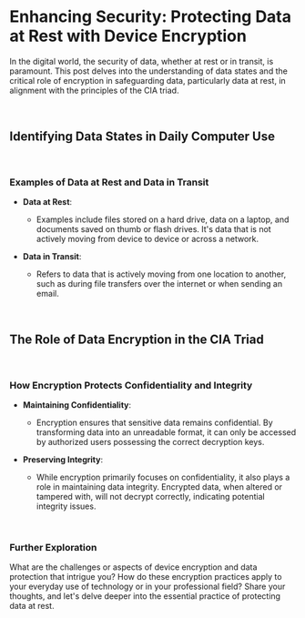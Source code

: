 # Enhancing Security: Protecting Data at Rest with Device Encryption

In the digital world, the security of data, whether at rest or in transit, is paramount. This post delves into the understanding of data states and the critical role of encryption in safeguarding data, particularly data at rest, in alignment with the principles of the CIA triad.

<br>

## Identifying Data States in Daily Computer Use

<br>

### Examples of Data at Rest and Data in Transit

- **Data at Rest**:
  - Examples include files stored on a hard drive, data on a laptop, and documents saved on thumb or flash drives. It's data that is not actively moving from device to device or across a network.

- **Data in Transit**:
  - Refers to data that is actively moving from one location to another, such as during file transfers over the internet or when sending an email.

<br>

## The Role of Data Encryption in the CIA Triad

<br>

### How Encryption Protects Confidentiality and Integrity

- **Maintaining Confidentiality**:
  - Encryption ensures that sensitive data remains confidential. By transforming data into an unreadable format, it can only be accessed by authorized users possessing the correct decryption keys.

- **Preserving Integrity**:
  - While encryption primarily focuses on confidentiality, it also plays a role in maintaining data integrity. Encrypted data, when altered or tampered with, will not decrypt correctly, indicating potential integrity issues.

<br>

### Further Exploration

What are the challenges or aspects of device encryption and data protection that intrigue you? How do these encryption practices apply to your everyday use of technology or in your professional field? Share your thoughts, and let's delve deeper into the essential practice of protecting data at rest.
